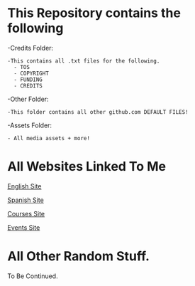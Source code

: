 # This Repository contains the following
  -Credits Folder:
  
    -This contains all .txt files for the following.
      - TOS
      - COPYRIGHT
      - FUNDING
      - CREDITS
  -Other Folder:
  
    -This folder contains all other github.com DEFAULT FILES!
  -Assets Folder:
  
    - All media assets + more!
# All Websites Linked To Me

[English Site](codingfaerie.xyz)


[Spanish Site](esp.codingfaerie.xyz)


[Courses Site](courses.codingfaerie.xyz)


[Events Site](event.codingfaerie.xyz)

# All Other Random Stuff.

To Be Continued.